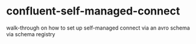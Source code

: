 # confluent-self-managed-connect
walk-through on how to set up self-managed connect via an avro schema via schema registry
